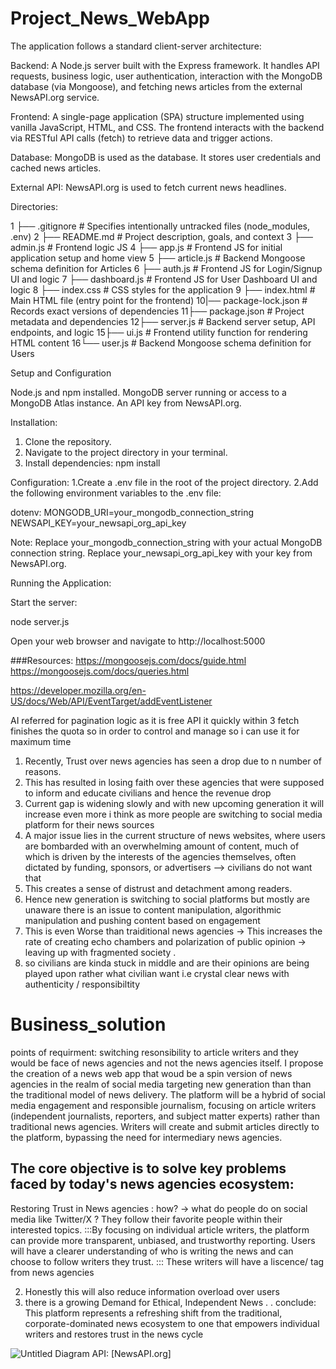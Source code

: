 # Project_News_WebApp

The application follows a standard client-server architecture:

Backend: A Node.js server built with the Express framework. It handles API requests, business logic, user authentication, interaction with the MongoDB database (via Mongoose), and fetching news articles from the external NewsAPI.org service.
 
Frontend: A single-page application (SPA) structure implemented using vanilla JavaScript, HTML, and CSS. The frontend interacts with the backend via RESTful API calls (fetch) to retrieve data and trigger actions.

Database: MongoDB is used as the database. It stores user credentials and cached news articles.
 
External API: NewsAPI.org is used to fetch current news headlines.

Directories:

1 ├── .gitignore             # Specifies intentionally untracked files (node_modules, .env)
2 ├── README.md              # Project description, goals, and context
3 ├── admin.js               # Frontend logic JS 
4 ├── app.js                 # Frontend JS for initial application setup and home view
5 ├── article.js             # Backend Mongoose schema definition for Articles
6 ├── auth.js                # Frontend JS for Login/Signup UI and logic
7 ├── dashboard.js           # Frontend JS for User Dashboard UI and logic
8 ├── index.css              # CSS styles for the application
9 ├── index.html             # Main HTML file (entry point for the frontend)
10|── package-lock.json      # Records exact versions of dependencies
11├── package.json           # Project metadata and dependencies
12├── server.js              # Backend server setup, API endpoints, and logic
15├── ui.js                  # Frontend utility function for rendering HTML content
16└── user.js                # Backend Mongoose schema definition for Users


Setup and Configuration

Node.js and npm installed.
MongoDB server running or access to a MongoDB Atlas instance.
An API key from NewsAPI.org.

Installation:
1. Clone the repository.
2. Navigate to the project directory in your terminal.
3. Install dependencies: npm install

Configuration:
1.Create a .env file in the root of the project directory.
2.Add the following environment variables to the .env file:
 
dotenv:
MONGODB_URI=your_mongodb_connection_string 
NEWSAPI_KEY=your_newsapi_org_api_key 

Note: Replace your_mongodb_connection_string with your actual MongoDB connection string.
Replace your_newsapi_org_api_key with your key from NewsAPI.org.
 
Running the Application:

Start the server:

node server.js

Open your web browser and navigate to http://localhost:5000


###Resources:
https://mongoosejs.com/docs/guide.html
https://mongoosejs.com/docs/queries.html


https://developer.mozilla.org/en-US/docs/Web/API/EventTarget/addEventListener


AI referred for pagination logic as it is free API it quickly within 3 fetch finishes the quota so in order to control and manage so i can use it for maximum time




 





























































































1. Recently, Trust over news agencies has seen a drop due to n number of reasons.
2. This has resulted in losing faith over these agencies that were supposed to inform and educate civilians and hence the revenue drop
3. Current gap is widening slowly and with new upcoming generation it will increase even more i think as more people are switching to social media platform for their news sources
4. A major issue lies in the current structure of news websites, where users are bombarded with an overwhelming amount of content, much of which is driven by the interests of the agencies themselves, often dictated by funding, sponsors, or advertisers  --> civilians do not want that
5. This creates a sense of distrust and detachment among readers.
6. Hence new generation is switching to social platforms but mostly are unaware there is an issue to content manipulation, algorithmic manipulation and pushing content based on engagement
7. This is even Worse than traiditional news agencies -> This increases the rate of creating echo chambers and polarization of public opinion -> leaving up with fragmented society .
8. so civilians are kinda stuck in middle and are their opinions are being played upon rather what civilian want i.e crystal clear news with authenticity / responsibiltity
# Business_solution
points of requirment: switching resonsibility to article writers and they would be face of news agencies and not the news agencies itself.
I propose the creation of a news web app that woud be a spin version of news agencies in the realm of social media targeting new generation than than the traditional model of news delivery. The platform will be a hybrid of social media engagement and responsible journalism, focusing on article writers (independent journalists, reporters, and subject matter experts) rather than traditional news agencies. Writers will create and submit articles directly to the platform, bypassing the need for intermediary news agencies.

## The core objective is to solve key problems faced by today's news agencies ecosystem:
Restoring Trust in News agencies :
how? -> what do people do on social media like Twitter/X ? 
They follow their favorite people within their interested topics.
:::By focusing on individual article writers, the platform can provide more transparent, unbiased, and trustworthy reporting. Users will have a clearer understanding of who is writing the news and can choose to follow writers they trust.
:::
These writers will have a liscence/ tag from news agencies

2. Honestly this will also reduce information overload over users
3. there is a growing Demand for Ethical, Independent News
.
.
conclude: This platform represents a refreshing shift from the traditional, corporate-dominated news ecosystem to one that empowers individual writers and restores trust in the news cycle

![Untitled Diagram](https://github.com/user-attachments/assets/687e9a07-616f-4293-80ce-68cf7d065f0a)
API: [NewsAPI.org]

